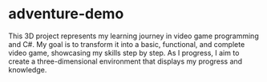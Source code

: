 # adventure-demo

This 3D project represents my learning journey in video game programming and C#. My goal is to transform it into a basic, functional, and complete video game, showcasing my skills step by step. As I progress, I aim to create a three-dimensional environment that displays my progress and knowledge.
